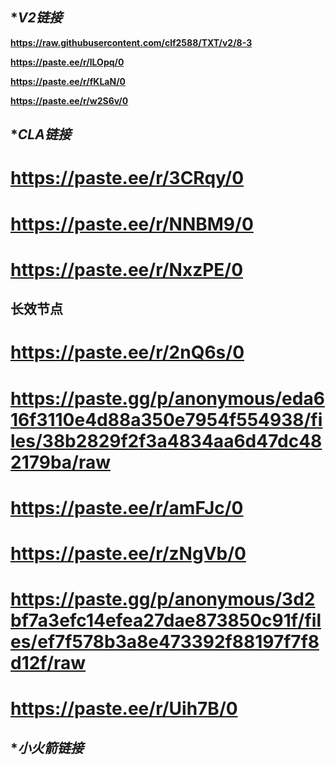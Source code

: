 ## **V2链接*

**https://raw.githubusercontent.com/clf2588/TXT/v2/8-3**

**https://paste.ee/r/lLOpq/0**

**https://paste.ee/r/fKLaN/0**

**https://paste.ee/r/w2S6v/0**

## **CLA链接*

# https://paste.ee/r/3CRqy/0

# https://paste.ee/r/NNBM9/0

# https://paste.ee/r/NxzPE/0


## **长效节点**


# https://paste.ee/r/2nQ6s/0

# https://paste.gg/p/anonymous/eda616f3110e4d88a350e7954f554938/files/38b2829f2f3a4834aa6d47dc482179ba/raw

# https://paste.ee/r/amFJc/0

# https://paste.ee/r/zNgVb/0
 
# https://paste.gg/p/anonymous/3d2bf7a3efc14efea27dae873850c91f/files/ef7f578b3a8e473392f88197f7f8d12f/raw

# https://paste.ee/r/Uih7B/0

## **小火箭链接*



